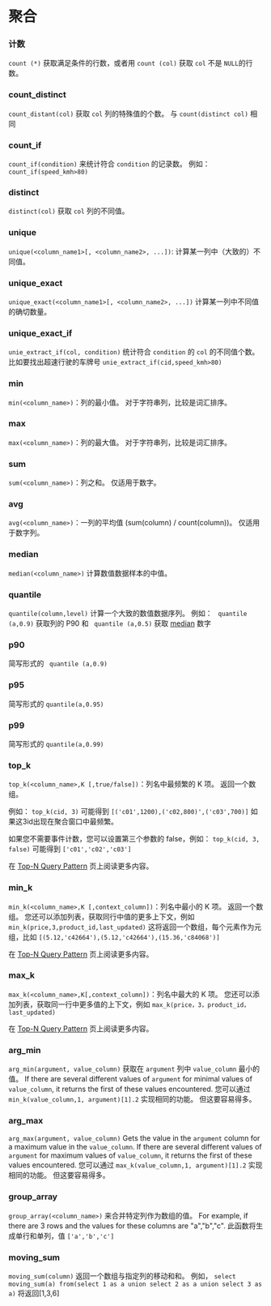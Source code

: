

# 聚合

### 计数

`count (*)` 获取满足条件的行数，或者用 `count (col)` 获取 `col` 不是 `NULL`的行数。

### count_distinct

`count_distant(col)` 获取 `col` 列的特殊值的个数。 与 `count(distinct col)` 相同

### count_if

`count_if(condition)` 来统计符合 `condition` 的记录数。 例如： `count_if(speed_kmh>80)`

### distinct

`distinct(col)` 获取 `col` 列的不同值。

### unique

`unique(<column_name1>[, <column_name2>, ...])`: 计算某一列中（大致的）不同值。

### unique_exact

`unique_exact(<column_name1>[, <column_name2>, ...])` 计算某一列中不同值的确切数量。

### unique_exact_if

`unie_extract_if(col, condition)` 统计符合 `condition` 的 `col` 的不同值个数。比如要找出超速行驶的车牌号 `unie_extract_if(cid,speed_kmh>80)`

### min

`min(<column_name>)`：列的最小值。 对于字符串列，比较是词汇排序。

### max

`max(<column_name>)`：列的最大值。 对于字符串列，比较是词汇排序。

### sum

`sum(<column_name>)`：列之和。 仅适用于数字。

### avg

`avg(<column_name>)`：一列的平均值 (sum(column) / count(column))。 仅适用于数字列。

### median

`median(<column_name>)` 计算数值数据样本的中值。



### quantile

`quantile(column,level)` 计算一个大致的数值数据序列。 例如： ` quantile (a,0.9)` 获取列的 P90 和 ` quantile (a,0.5)` 获取 [median](#median) 数字

### p90

简写形式的 ` quantile (a,0.9)`

### p95

简写形式的 `quantile(a,0.95)`

### p99

简写形式的 `quantile(a,0.99)`

### top_k

`top_k(<column_name>,K [,true/false])`：列名中最频繁的 K 项。 返回一个数组。

例如： `top_k(cid, 3)` 可能得到 `[('c01',1200),('c02,800)',('c03',700)]` 如果这3id出现在聚合窗口中最频繁。

如果您不需要事件计数，您可以设置第三个参数的 false，例如： `top_k(cid, 3, false)` 可能得到 `['c01','c02','c03']`

在 [Top-N Query Pattern](sql-pattern-topn) 页上阅读更多内容。

### min_k

`min_k(<column_name>,K [,context_column])`：列名中最小的 K 项。 返回一个数组。 您还可以添加列表，获取同行中值的更多上下文，例如 `min_k(price,3,product_id,last_updated)` 这将返回一个数组，每个元素作为元组，比如 `[(5.12,'c42664'),(5.12,'c42664'),(15.36,'c84068')]`

在 [Top-N Query Pattern](sql-pattern-topn) 页上阅读更多内容。

### max_k

`max_k(<column_name>,K[,context_column])`：列名中最大的 K 项。 您还可以添加列表，获取同一行中更多值的上下文，例如 `max_k(price，3，product_id，last_updated)`

在 [Top-N Query Pattern](sql-pattern-topn) 页上阅读更多内容。

### arg_min

`arg_min(argument, value_column)` 获取在 `argument` 列中 `value_column` 最小的值。 If there are several different values of `argument` for minimal values of `value_column`, it returns the first of these values encountered. 您可以通过 `min_k(value_column,1, argument)[1].2` 实现相同的功能。 但这要容易得多。

### arg_max

`arg_max(argument, value_column)` Gets the value in the `argument` column for a maximum value in the `value_column`. If there are several different values of `argument` for maximum values of `value_column`, it returns the first of these values encountered. 您可以通过 `max_k(value_column,1, argument)[1].2` 实现相同的功能。 但这要容易得多。

### group_array

`group_array(<column_name>)` 来合并特定列作为数组的值。 For example, if there are 3 rows and the values for these columns are "a","b","c". 此函数将生成单行和单列，值 `['a','b','c']`

### moving_sum

`moving_sum(column)` 返回一个数组与指定列的移动和和。 例如， `select moving_sum(a) from(select 1 as a union select 2 as a union select 3 as a)` 将返回[1,3,6]

